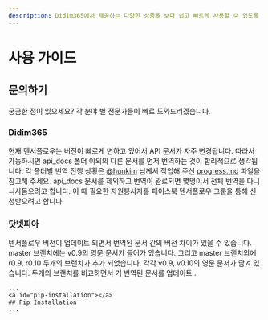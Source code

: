 ```yaml
---
description: Didim365에서 제공하는 다양한 상품을 보다 쉽고 빠르게 사용할 수 있도록 자세한 설명을 제공합니다.
---
```


# 사용 가이드

## 문의하기

궁금한 점이 있으세요?  각 분야 별 전문가들이 빠르  도와드리겠습니다.

### Didim365

현재 텐서플로우는 버전이 빠르게 변하고 있어서 API 문서가 자주 변경됩니다. 따라서 가능하시면 api\_docs 폴더 이외의 다른 문서를 먼저 번역하는 것이 합리적으로 생각됩니다. 각 폴더별 번역 진행 상황은 [@hunkim](https://github.com/hunkim) 님께서 작업해 주신 [progress.md](https://github.com/didim365-sysong/Didimnow/tree/7f72501e401f79ba8fc30ec387d7a50f8f80b0b5/progress.md) 파일을 참고해 주세요. api\_docs 문서를 제외하고 번역이 완료되면 몇명이서 전체 번역을 다ㅢㅢ사듬으려고 합니다. 이 때 필요한 자원봉사자를 페이스북 텐서플로우 그룹을 통해 신청받으려고 합니다.

### 닷넷피아

텐서플로우 버전이 업데이트 되면서 번역된 문서 간의 버전 차이가 있을 수 있습니다. master 브랜치에는 v0.9의 영문 문서가 들어가 있습니다. 그리고 master 브랜치외에 r0.9, r0.10 두개의 브랜치가 추가 되었습니다. 각각 v0.9, v0.10의 영문 문서가 담겨 있습니다. 두개의 브랜치를 비교하면서 기 번역된 문서를 업데이트 .

```text
...
<a id="pip-installation"></a>
## Pip Installation
...
```

